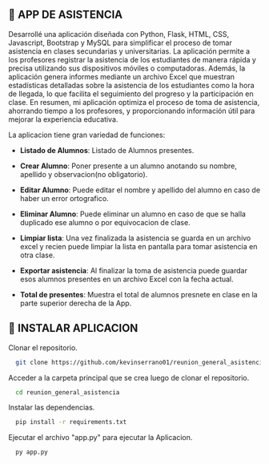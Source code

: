 ## 📌 APP DE ASISTENCIA 

Desarrollé una aplicación diseñada con Python, Flask, HTML, CSS, Javascript, Bootstrap y MySQL para simplificar el proceso de tomar asistencia en clases secundarias y universitarias. La aplicación permite a los profesores registrar la asistencia de los estudiantes de manera rápida y precisa utilizando sus dispositivos móviles o computadoras. Además, la aplicación genera informes mediante un archivo Excel que muestran estadísticas detalladas sobre la asistencia de los estudiantes como la hora de llegada, lo que facilita el seguimiento del progreso y la participación en clase. En resumen, mi aplicación optimiza el proceso de toma de asistencia, ahorrando tiempo a los profesores, y proporcionando información útil para mejorar la experiencia educativa.

La aplicacion tiene gran variedad de funciones:

- **Listado de Alumnos**: Listado de Alumnos presentes.

- **Crear Alumno**: Poner presente a un alumno anotando su nombre, apellido y observacion(no obligatorio).

- **Editar Alumno**: Puede editar el nombre y apellido del alumno en caso de haber un error ortografico.

- **Eliminar Alumno**: Puede eliminar un alumno en caso de que se halla duplicado ese alumno o por equivocacion de clase.

- **Limpiar lista**: Una vez finalizada la asistencia se guarda en un archivo excel y recien puede limpiar la lista en pantalla para tomar asistencia en otra clase.

- **Exportar asistencia**: Al finalizar la toma de asistencia puede guardar esos alumnos presentes en un archivo Excel con la fecha actual.

- **Total de presentes**: Muestra el total de alumnos presnete en clase en la parte superior derecha de la App.

## 🔌 INSTALAR APLICACION

Clonar el repositorio.

```bash
  git clone https://github.com/kevinserrano01/reunion_general_asistencia.git
```

Acceder a la carpeta principal que se crea luego de clonar el repositorio.

```bash
  cd reunion_general_asistencia
```

Instalar las dependencias.

```bash
  pip install -r requirements.txt
```
Ejecutar el archivo "app.py" para ejecutar la Aplicacion.

```bash
  py app.py
```